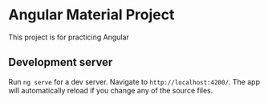 # Angular Material Project

This project is for practicing Angular

## Development server

Run `ng serve` for a dev server. Navigate to `http://localhost:4200/`. The app will automatically reload if you change any of the source files.

